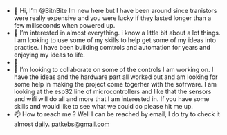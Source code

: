 - 👋 Hi, I’m @BitnBite  Im new here but I have been around since tranistors were really expensive and you were lucky if they lasted longer than a few miliseconds when powered up.
- 👀 I’m interested in almost everything. i know a little bit about a lot things. I am looking to use some of my skills to help get some of my ideas into practise. I have been building comtrols and automation for years and enjoying my ideas to life. 
- 🌱 
- 💞️ I’m looking to collaborate on some of the controls I am working on. I have the ideas and the hardware part all worked out and am looking for some help in making the project come togerher with the sofrware. I am looking at the esp32 line of microcontrollers and like that the sensors and wifi will do all and more that I am interested in. If you have some skills and would like to see what we could do please hit me up.
- 📫 How to reach me ? Well I can be reached by email, I do try to check it almost daily.  patkebs@gmail.com

<!---
BitnBite/BitnBite is a ✨ special ✨ repository because its `README.md` (this file) appears on your GitHub profile.
You can click the Preview link to take a look at your changes.
--->
